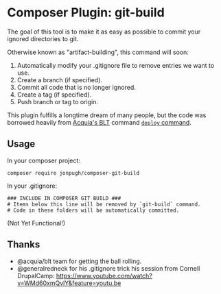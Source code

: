 # Composer Plugin: git-build

The goal of this tool is to make it as easy as possible to commit your ignored directories to git.

Otherwise known as "artifact-building", this command will soon:

1. Automatically modify your .gitignore file to remove entries we want to use.
2. Create a branch (if specified).
3. Commit all code that is no longer ignored.
4. Create a tag (if specified).
5. Push branch or tag to origin.

This plugin fulfills a longtime dream of many people, but the code was borrowed heavily from [Acquia's BLT](https://github.com/acquia/blt) command [`deploy` command](https://github.com/acquia/blt/blob/9.1.x/src/Robo/Commands/Deploy/DeployCommand.php).

## Usage

In your composer project:

`composer require jonpugh/composer-git-build`

In your .gitignore:

```
### INCLUDE IN COMPOSER GIT BUILD ### 
# Items below this line will be removed by `git-build` command.
# Code in these folders will be automatically committed.
```
(Not Yet Functional!)

## Thanks

- @acquia/blt team for getting the ball rolling.
- @generalredneck for his .gitignore trick  his session from Cornell DrupalCamp: https://www.youtube.com/watch?v=WMd60xmQvlY&feature=youtu.be
